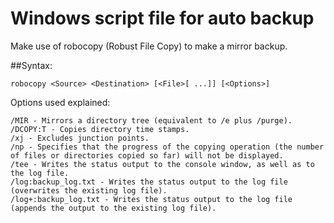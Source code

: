 # Windows script file for auto backup
Make use of robocopy (Robust File Copy) to make a mirror backup.

##Syntax:

```robocopy <Source> <Destination> [<File>[ ...]] [<Options>]```

Options used explained:
```
/MIR - Mirrors a directory tree (equivalent to /e plus /purge).
/DCOPY:T - Copies directory time stamps.
/xj - Excludes junction points.
/np - Specifies that the progress of the copying operation (the number of files or directories copied so far) will not be displayed.
/tee - Writes the status output to the console window, as well as to the log file.
/log:backup_log.txt - Writes the status output to the log file (overwrites the existing log file).
/log+:backup_log.txt - Writes the status output to the log file (appends the output to the existing log file).
```
